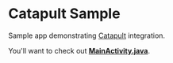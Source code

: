 # Catapult Sample

Sample app demonstrating [Catapult](http://matthewtole.com/android/catapult/) integration.

You'll want to check out **[MainActivity.java](https://github.com/matthewtole/Catapult-Sample/blob/master/catapult-sample/src/main/java/com/matthewtole/android/catapult_sample/MainActivity.java)**.
